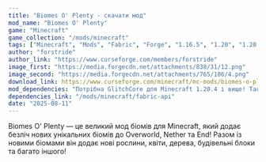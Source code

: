 ```yaml
---
title: "Biomes O' Plenty - скачати мод"
mod_name: "Biomes O' Plenty"
game: "Minecraft"
game_collection: "/mods/minecraft"
tags: ["Minecraft", "Mods", "Fabric", "Forge", "1.16.5", "1.20", "1.20.1", "1.20.2", "1.21.1", "1.21.5", "1.21.6"]
author: "forstride"
author_link: "https://www.curseforge.com/members/forstride"
image_first: "https://media.forgecdn.net/attachments/838/31/12.png"
image_second: "https://media.forgecdn.net/attachments/765/186/4.png"
download_link: https://www.curseforge.com/minecraft/mc-mods/biomes-o-plenty/files/all?page=1&amp;pageSize=20"
mod_dependencies: "Потрібна GlitchCore для Minecraft 1.20.4 і вище! Також потрібна Fabric API для версії Fabric."
dependencies_link: "/mods/minecraft/fabric-api"
date: "2025-08-11"
---
```


Biomes O' Plenty — це великий мод біомів для Minecraft, який додає безліч нових унікальних біомів до Overworld, Nether та End! Разом із новими біомами він додає нові рослини, квіти, дерева, будівельні блоки та багато іншого!